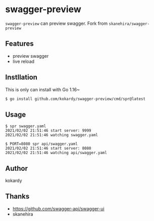 # swagger-preview
`swagger-preview` can preview swagger.
Fork from `skanehira/swagger-preview`

## Features
- preview swagger
- live reload

## Instllation
This is only can install with Go 1.16~ 

```sh
$ go install github.com/kokardy/swagger-preview/cmd/spr@latest
```

## Usage

```
$ spr swagger.yaml
2021/02/02 21:51:46 start server: 9999
2021/02/02 21:51:46 watching swagger.yaml

$ PORT=8080 spr api/swagger.yaml
2021/02/02 21:51:46 start server: 8080
2021/02/02 21:51:46 watching api/swagger.yaml
```

## Author
kokardy

## Thanks
- https://github.com/swagger-api/swagger-ui
- skanehira
